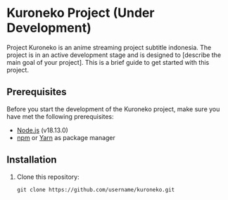 # Kuroneko Project (Under Development)

Project Kuroneko is an anime streaming project subtitle indonesia. The project is in an active development stage and is designed to [describe the main goal of your project]. This is a brief guide to get started with this project.

## Prerequisites

Before you start the development of the Kuroneko project, make sure you have met the following prerequisites:

- [Node.js](https://nodejs.org/) (v18.13.0)
- [npm](https://www.npmjs.com/) or [Yarn](https://yarnpkg.com/) as package manager

## Installation

1. Clone this repository:

   ```
   git clone https://github.com/username/kuroneko.git
   ```
